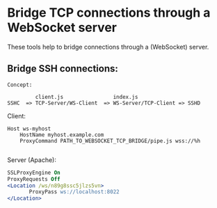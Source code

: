# Bridge TCP connections through a WebSocket server

These tools help to bridge connections through a (WebSocket) server.

## Bridge SSH connections:

```
Concept:

         client.js                index.js
SSHC  => TCP-Server/WS-Client  => WS-Server/TCP-Client => SSHD

```

Client:

```ssh_config
Host ws-myhost
	HostName myhost.example.com
	ProxyCommand PATH_TO_WEBSOCKET_TCP_BRIDGE/pipe.js wss://%h


```

Server (Apache):
```apache
SSLProxyEngine On
ProxyRequests Off
<Location /ws/n89g8ssc5jlzs5vn>
       ProxyPass ws://localhost:8022
</Location>
```

